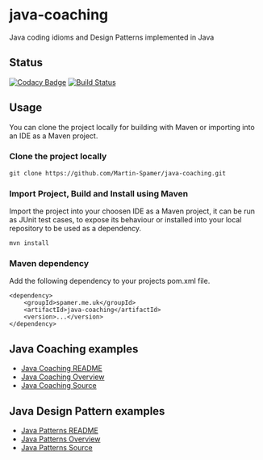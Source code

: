 # java-coaching

Java coding idioms and Design Patterns implemented in Java

## Status

[![Codacy Badge](https://api.codacy.com/project/badge/Grade/ff7e76d6a4924d5da8d9f1c1cc7fb035)](https://www.codacy.com/app/Martin-Spamer/java-coaching?utm_source=github.com&amp;utm_medium=referral&amp;utm_content=Martin-Spamer/java-coaching&amp;utm_campaign=Badge_Grade)
[![Build Status](https://travis-ci.org/Martin-Spamer/java-coaching.svg?branch=master)](https://travis-ci.org/Martin-Spamer/java-coaching)

## Usage 

You can clone the project locally for building with Maven or importing into an IDE as a Maven project.

### Clone the project locally

	git clone https://github.com/Martin-Spamer/java-coaching.git

### Import Project, Build and Install using Maven

Import the project into your choosen IDE as a Maven project, it can be run as JUnit test cases, to expose its behaviour or installed into your local repository to be used as a dependency.

	mvn install

### Maven dependency

Add the following dependency to your projects pom.xml file.

	<dependency>
		<groupId>spamer.me.uk</groupId>
		<artifactId>java-coaching</artifactId>
		<version>...</version>
	</dependency>

## Java Coaching examples

 - [Java Coaching README](src/main/java/coaching/README.md)
 - [Java Coaching Overview](src/main/java/coaching/coaching.md)
 - [Java Coaching Source](src/main/java/coaching)

## Java Design Pattern examples

 - [Java Patterns README](src/main/java/patterns/README.md)
 - [Java Patterns Overview](src/main/java/patterns/patterns.md)
 - [Java Patterns Source ](src/main/java/patterns)
